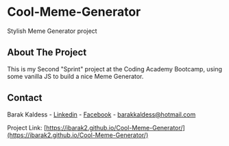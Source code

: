 # Cool-Meme-Generator
Stylish Meme Generator project 

## About The Project

This is my Second "Sprint" project at the Coding Academy Bootcamp, using some vanilla JS to build a nice Meme Generator.


## Contact

Barak Kaldess - [Linkedin](https://www.linkedin.com/in/barak-kaldess/) - [Facebook](https://www.facebook.com/barak.kaldess/) - barakkaldess@hotmail.com


Project Link: [https://ibarak2.github.io/Cool-Meme-Generator/](https://ibarak2.github.io/Cool-Meme-Generator/)
